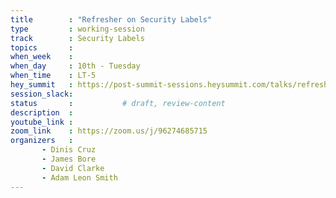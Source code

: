 ```yaml
---
title        : "Refresher on Security Labels"
type         : working-session
track        : Security Labels
topics       : 
when_week    : 
when_day     : 10th - Tuesday
when_time    : LT-5
hey_summit   : https://post-summit-sessions.heysummit.com/talks/refresher-on-security-labels/
session_slack:
status       :           # draft, review-content
description  : 
youtube_link : 
zoom_link    : https://zoom.us/j/96274685715
organizers   : 
       - Dinis Cruz
       - James Bore
       - David Clarke
       - Adam Leon Smith
---
```


